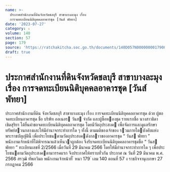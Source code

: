 ```yaml
---
name: >-
  ประกาศสำนักงานที่ดินจังหวัดชลบุรี สาขาบางละมุง เรื่อง
  การจดทะเบียนนิติบุคคลอาคารชุด [วันส์ พัทยา]
date: '2023-07-27'
category: ง
volume: 140
section: 57
page: 179
source: 'https://ratchakitcha.soc.go.th/documents/140D057N0000000017900.pdf'
draft: true
---
```


# ประกาศสำนักงานที่ดินจังหวัดชลบุรี สาขาบางละมุง เรื่อง การจดทะเบียนนิติบุคคลอาคารชุด [วันส์ พัทยา]

ประกาศสํานักงานที่ดิน จังหวัดชลบุรี สาขาบางละมุง เรื่อง การจดทะเบียนนิติบุคคลอาคารชุด ด้วย ผู้ขอจดทะเบียนอาคารชุด ชื่อ บริษัท ออเนอร วันส จํากัด และผู้ซื้อหองชุด รายแรกชื่อ นางสาวธิดา เชิดสุริยา ได้ยื่นคําขอจดทะเบียนนิติบุคคลอาคารชุด โดยมีวัตถุประสงค เพื่อจัดการและดูแลรักษาทรัพย์สวนกลางและให้มีอํานาจกระทําการใด ๆ ทั้งนี้ ตามมติของเจ้าของ รวมภายใตบังคับแห่งพระราชบัญญัตินี้ เพื่อประโยชนตามวัตถุประสงคดังกลาวของอาคารชุด “ วันส พัทยา ” พนักงานเจ้าหน้าที่ได้พิจารณาแล้วเห็นวาถูกต้อง จึงรับจดทะเบียนนิติบุคคลอาคารชุดชื่อ “ วันส พัทยา ” ทะเบียนเลขที่ 2/2566 เมื่อวันที่ 29 มีนาคม 2566 โดยให้มีอํานาจกระทําการใด ๆ เพื่อประโยชนตามวัตถุประสงคตามวรรคแรก จึงประกาศให้ทราบทั่วกัน ประกาศ ณ วันที่ 29 มีนาคม พ.ศ. 2566 สรวุฒิ ทัพภวิมล พนักงานเจ้าหน้าที่ ้ หนา 179 ่ เลม 140 ตอนที่ 57 ง ราชกิจจานุเบกษา 27 กรกฎาคม 2566
